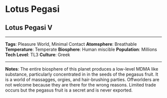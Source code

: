 # Lotus Pegasi

## Lotus Pegasi V

---

**Tags**:        Pleasure World, Minimal Contact 
**Atomsphere**:  Breathable 
**Temperature**: Temperate 
**Biosphere**:   Human miscible 
**Population**:  Millions 
**Tech Level**:  TL3 
**Culture**:     Greek

---

**Notes**: The entire biosphere of this planet produces a low-level MDMA like substance, particularly concentrated in in the seeds of the pegasus fruit. It is a world of massagges, orgies, and hair-brushing parties. Offworlders are not welcome because they are there for the wrong reasons. Limited trade occurs but the pegasus fruit is a secret and is never exported.